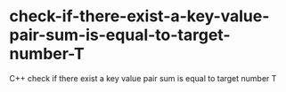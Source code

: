 # check-if-there-exist-a-key-value-pair-sum-is-equal-to-target-number-T
C++ check if there exist a key value pair sum is equal to target number T
